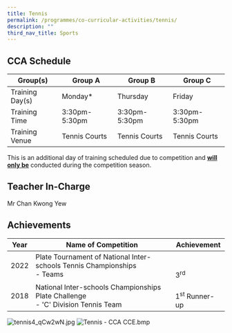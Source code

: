 ```yaml
---
title: Tennis
permalink: /programmes/co-curricular-activities/tennis/
description: ""
third_nav_title: Sports
---
```

CCA Schedule
------------


| Group(s) | Group A | Group B | Group C |
| -------- | -------- | -------- | -------- |
| Training Day(s)  | Monday* | Thursday | Friday |
| Training Time     | 3:30pm-5:30pm  | 3:30pm-5:30pm     | 3:30pm-5:30pm|
| Training Venue | Tennis Courts| Tennis Courts | Tennis Courts


This is an additional day of training scheduled due to competition and <u><b>will only be</u></b> conducted during the competition season.


Teacher In-Charge
-----------------

Mr Chan Kwong Yew

Achievements
------------
| Year | Name of Competition | Achievement |
| -------- | -------- | -------- |
| 2022  |  Plate Tournament of National Inter-schools Tennis Championships <br> - Teams <br> | <br><br> 3<sup>rd</sup> |
| 2018 |National Inter-schools Championships Plate Challenge <br> - 'C' Division Tennis Team|<br> 1<sup>st</sup> Runner-up|

![tennis4_qCw2wN.jpg](https://stmargaretssec-moe-edu-sg-admin.cwp.sg/qql/slot/u168/Programmes/CCAs/tennis4_qCw2wN.jpg)
![Tennis - CCA CCE.bmp](https://stmargaretssec-moe-edu-sg-admin.cwp.sg/qql/slot/u168/Programmes/CCAs/Tennis/Tennis%20-%20CCA%20CCE.bmp)
